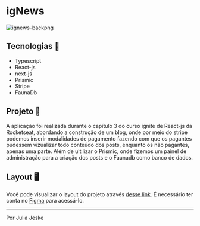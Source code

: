 # igNews

![ignews-backpng](https://user-images.githubusercontent.com/80333527/172493181-e8d9066e-737a-45c9-8a35-6e2b874944f3.png)


## Tecnologias 🚀
- Typescript
- React-js
- next-js
- Prismic
- Stripe
- FaunaDb



## Projeto 📖
A aplicação foi realizada durante o capítulo 3 do curso ignite de React-js da Rocketseat, abordando a construção de um blog, onde por meio do stripe podemos inserir modalidades de pagamento fazendo com que os pagantes pudessem vizualizar todo conteúdo dos posts, enquanto os não pagantes, apenas uma parte.
Além de ultilizar o Prismic, onde fizemos um painel de administração para a criação dos posts e o Faunadb como banco de dados. 

## Layout 🖥️
Você pode visualizar o layout do projeto através [desse link](https://www.figma.com/file/LVhGjIFJlS2rxCFS3X7CQc/ig.news-(Copy)?node-id=1%3A2). É necessário ter conta no [Figma](https://figma.com) para acessá-lo.


---

Por Julia Jeske
